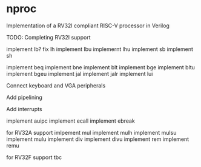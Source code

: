 # nproc
Implementation of a RV32I compliant RISC-V processor in Verilog


TODO: Completing RV32I support

implement lb?
fix lh
implement lbu
implemernt lhu
implement sb
implement sh

implement beq
implement bne
implement blt
implement bge
implement bltu
implement bgeu
implement jal
implement jalr
implement lui

Connect keyboard and VGA peripherals

Add pipelining

Add interrupts

implement auipc
implement ecall
implement ebreak


for RV32A support
imlpement mul
implement mulh
implement mulsu
implement mulu
implement div
implement divu
implement rem
implement remu

for RV32F support
tbc